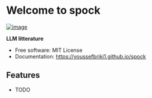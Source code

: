 # Welcome to spock


[![image](https://img.shields.io/pypi/v/spock.svg)](https://pypi.python.org/pypi/spock)


**LLM litterature**


-   Free software: MIT License
-   Documentation: <https://youssefbriki1.github.io/spock>
    

## Features

-   TODO
